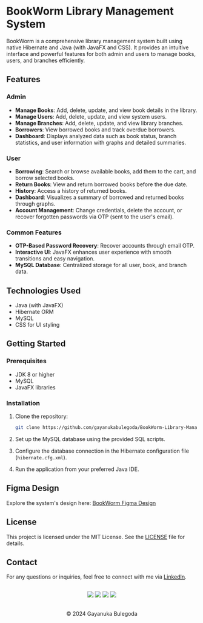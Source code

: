 # BookWorm Library Management System

BookWorm is a comprehensive library management system built using native Hibernate and Java (with JavaFX and CSS). It provides an intuitive interface and powerful features for both admin and users to manage books, users, and branches efficiently.

## Features

### Admin
- **Manage Books**: Add, delete, update, and view book details in the library.
- **Manage Users**: Add, delete, update, and view system users.
- **Manage Branches**: Add, delete, update, and view library branches.
- **Borrowers**: View borrowed books and track overdue borrowers.
- **Dashboard**: Displays analyzed data such as book status, branch statistics, and user information with graphs and detailed summaries.

### User
- **Borrowing**: Search or browse available books, add them to the cart, and borrow selected books.
- **Return Books**: View and return borrowed books before the due date.
- **History**: Access a history of returned books.
- **Dashboard**: Visualizes a summary of borrowed and returned books through graphs.
- **Account Management**: Change credentials, delete the account, or recover forgotten passwords via OTP (sent to the user's email).

### Common Features
- **OTP-Based Password Recovery**: Recover accounts through email OTP.
- **Interactive UI**: JavaFX enhances user experience with smooth transitions and easy navigation.
- **MySQL Database**: Centralized storage for all user, book, and branch data.

## Technologies Used
- Java (with JavaFX)
- Hibernate ORM
- MySQL
- CSS for UI styling

## Getting Started

### Prerequisites
- JDK 8 or higher
- MySQL
- JavaFX libraries

### Installation
1. Clone the repository:
   ```bash
   git clone https://github.com/gayanukabulegoda/BookWorm-Library-Management-System.git

2. Set up the MySQL database using the provided SQL scripts.

3. Configure the database connection in the Hibernate configuration file (`hibernate.cfg.xml`).

4. Run the application from your preferred Java IDE.

## Figma Design
Explore the system's design here: [BookWorm Figma Design](https://www.figma.com/community/file/1416800754483053647/bookworm-library-management-system)

## License
This project is licensed under the MIT License. See the [LICENSE](LICENSE) file for details.

## Contact
For any questions or inquiries, feel free to connect with me via [LinkedIn](https://www.linkedin.com/in/gayanuka-bulegoda-2b993127a).

##
<div align="center">
<a href="https://github.com/gayanukabulegoda" target="_blank"><img src = "https://img.shields.io/badge/GitHub-100000?style=for-the-badge&logo=github&logoColor=white"></a>
<a href="https://git-scm.com/" target="_blank"><img src = "https://img.shields.io/badge/Git-100000?style=for-the-badge&logo=git&logoColor=white"></a>
<a href="https://jdk.java.net/java-se-ri/11-MR2" target="_blank"><img src = "https://img.shields.io/badge/Java-100000?style=for-the-badge&logo=openjdk&logoColor=white"></a>
<a href="https://hibernate.org/orm/releases/5.6/" target="_blank"><img src = "https://img.shields.io/badge/Hibernate-100000?style=for-the-badge&logo=Hibernate&logoColor=white"></a>
</div> <br>
<p align="center">
  &copy; 2024 Gayanuka Bulegoda
</p>
